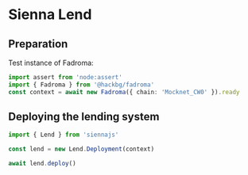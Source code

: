 # Sienna Lend

## Preparation

Test instance of Fadroma:

```typescript
import assert from 'node:assert'
import { Fadroma } from '@hackbg/fadroma'
const context = await new Fadroma({ chain: 'Mocknet_CW0' }).ready
```

## Deploying the lending system

```typescript
import { Lend } from 'siennajs'

const lend = new Lend.Deployment(context)

await lend.deploy()
```
